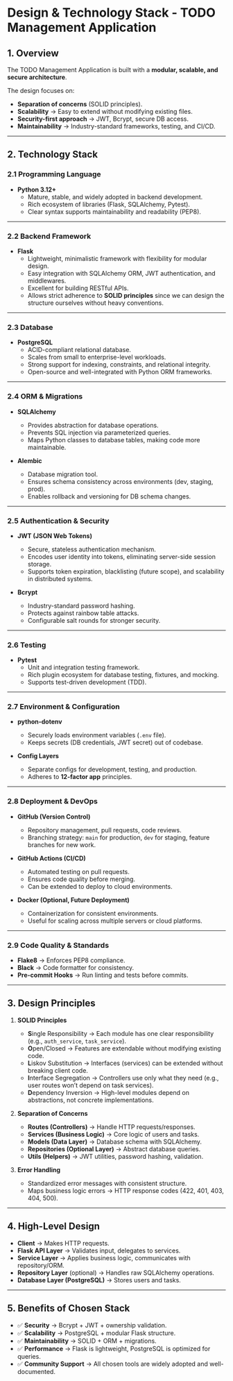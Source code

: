 # Design & Technology Stack - TODO Management Application

## 1. Overview
The TODO Management Application is built with a **modular, scalable, and secure architecture**.

The design focuses on:
- **Separation of concerns** (SOLID principles).
- **Scalability** → Easy to extend without modifying existing files.
- **Security-first approach** → JWT, Bcrypt, secure DB access.
- **Maintainability** → Industry-standard frameworks, testing, and CI/CD.

---

## 2. Technology Stack

### 2.1 Programming Language
- **Python 3.12+**
  - Mature, stable, and widely adopted in backend development.
  - Rich ecosystem of libraries (Flask, SQLAlchemy, Pytest).
  - Clear syntax supports maintainability and readability (PEP8).

---

### 2.2 Backend Framework
- **Flask**
  - Lightweight, minimalistic framework with flexibility for modular design.
  - Easy integration with SQLAlchemy ORM, JWT authentication, and middlewares.
  - Excellent for building RESTful APIs.
  - Allows strict adherence to **SOLID principles** since we can design the structure ourselves without heavy conventions.

---

### 2.3 Database
- **PostgreSQL**
  - ACID-compliant relational database.
  - Scales from small to enterprise-level workloads.
  - Strong support for indexing, constraints, and relational integrity.
  - Open-source and well-integrated with Python ORM frameworks.

---

### 2.4 ORM & Migrations
- **SQLAlchemy**
  - Provides abstraction for database operations.
  - Prevents SQL injection via parameterized queries.
  - Maps Python classes to database tables, making code more maintainable.

- **Alembic**
  - Database migration tool.
  - Ensures schema consistency across environments (dev, staging, prod).
  - Enables rollback and versioning for DB schema changes.

---

### 2.5 Authentication & Security
- **JWT (JSON Web Tokens)**
  - Secure, stateless authentication mechanism.
  - Encodes user identity into tokens, eliminating server-side session storage.
  - Supports token expiration, blacklisting (future scope), and scalability in distributed systems.

- **Bcrypt**
  - Industry-standard password hashing.
  - Protects against rainbow table attacks.
  - Configurable salt rounds for stronger security.

---

### 2.6 Testing
- **Pytest**
  - Unit and integration testing framework.
  - Rich plugin ecosystem for database testing, fixtures, and mocking.
  - Supports test-driven development (TDD).

---

### 2.7 Environment & Configuration
- **python-dotenv**
  - Securely loads environment variables (`.env` file).
  - Keeps secrets (DB credentials, JWT secret) out of codebase.

- **Config Layers**
  - Separate configs for development, testing, and production.
  - Adheres to **12-factor app** principles.

---

### 2.8 Deployment & DevOps
- **GitHub (Version Control)**
  - Repository management, pull requests, code reviews.
  - Branching strategy: `main` for production, `dev` for staging, feature branches for new work.

- **GitHub Actions (CI/CD)**
  - Automated testing on pull requests.
  - Ensures code quality before merging.
  - Can be extended to deploy to cloud environments.

- **Docker (Optional, Future Deployment)**
  - Containerization for consistent environments.
  - Useful for scaling across multiple servers or cloud platforms.

---

### 2.9 Code Quality & Standards
- **Flake8** → Enforces PEP8 compliance.
- **Black** → Code formatter for consistency.
- **Pre-commit Hooks** → Run linting and tests before commits.

---

## 3. Design Principles
1. **SOLID Principles**
   - **S**ingle Responsibility → Each module has one clear responsibility (e.g., `auth_service`, `task_service`).
   - **O**pen/Closed → Features are extendable without modifying existing code.
   - **L**iskov Substitution → Interfaces (services) can be extended without breaking client code.
   - **I**nterface Segregation → Controllers use only what they need (e.g., user routes won’t depend on task services).
   - **D**ependency Inversion → High-level modules depend on abstractions, not concrete implementations.

2. **Separation of Concerns**
   - **Routes (Controllers)** → Handle HTTP requests/responses.
   - **Services (Business Logic)** → Core logic of users and tasks.
   - **Models (Data Layer)** → Database schema with SQLAlchemy.
   - **Repositories (Optional Layer)** → Abstract database queries.
   - **Utils (Helpers)** → JWT utilities, password hashing, validation.

3. **Error Handling**
   - Standardized error messages with consistent structure.
   - Maps business logic errors → HTTP response codes (422, 401, 403, 404, 500).

---

## 4. High-Level Design
- **Client** → Makes HTTP requests.
- **Flask API Layer** → Validates input, delegates to services.
- **Service Layer** → Applies business logic, communicates with repository/ORM.
- **Repository Layer** (optional) → Handles raw SQLAlchemy operations.
- **Database Layer (PostgreSQL)** → Stores users and tasks.

---

## 5. Benefits of Chosen Stack
- ✅ **Security** → Bcrypt + JWT + ownership validation.
- ✅ **Scalability** → PostgreSQL + modular Flask structure.
- ✅ **Maintainability** → SOLID + ORM + migrations.
- ✅ **Performance** → Flask is lightweight, PostgreSQL is optimized for queries.
- ✅ **Community Support** → All chosen tools are widely adopted and well-documented.

